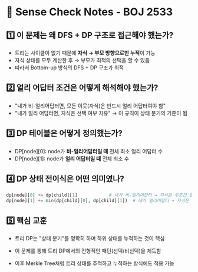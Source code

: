 # 📌 Sense Check Notes - BOJ 2533

## 1️⃣ 이 문제는 왜 DFS + DP 구조로 접근해야 했는가?

- 트리는 사이클이 없기 때문에 **자식 → 부모 방향으로만 누적**이 가능
- 자식 상태를 모두 계산한 후 → 부모가 최적의 선택을 할 수 있음
- 따라서 Bottom-up 방식의 DFS + DP 구조가 최적

## 2️⃣ 얼리 어답터 조건은 어떻게 해석해야 했는가?

- "내가 비-얼리어답터면, 모든 이웃(자식)은 반드시 얼리 어답터여야 함"
- "내가 얼리 어답터면, 자식은 선택 여부 자유"
  → 이 규칙이 상태 분기의 기준이 됨

## 3️⃣ DP 테이블은 어떻게 정의했는가?

- DP[node][0]: node가 **비-얼리어답터일 때** 전체 최소 얼리 어답터 수
- DP[node][1]: node가 **얼리 어답터일 때** 전체 최소 수

## 4️⃣ DP 상태 전이식은 어떤 의미였나?

```python
dp[node][0] += dp[child][1]            # 내가 비-얼리어답터 → 자식은 무조건 얼리어답터
dp[node][1] += min(dp[child][0], dp[child][1])  # 내가 얼리어답터 → 자식은 자유
```

## 5️⃣ 핵심 교훈

- 트리 DP는 "상태 분기"를 명확히 하며 하위 상태를 누적하는 것이 핵심

- 이 문제를 통해 트리 DP에서의 전형적인 패턴(선택/비선택)을 체득함

- 이후 Merkle Tree처럼 트리 상태를 추적하고 누적하는 방식에도 적용 가능

